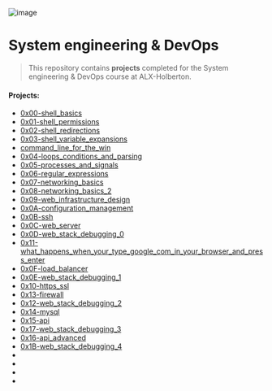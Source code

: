 ![image](https://user-images.githubusercontent.com/95341497/193243049-d33250fb-a9a4-4910-8b18-58fe86483428.png)


# System engineering & DevOps

> This repository contains **projects** completed for the System engineering & DevOps course at ALX-Holberton.

#### Projects:

* [0x00-shell_basics](https://github.com/jonyamagiri/alx-system_engineering-devops/tree/master/0x00-shell_basics)
* [0x01-shell_permissions](https://github.com/jonyamagiri/alx-system_engineering-devops/tree/master/0x01-shell_permissions)
* [0x02-shell_redirections](https://github.com/jonyamagiri/alx-system_engineering-devops/tree/master/0x02-shell_redirections)
* [0x03-shell_variable_expansions](https://github.com/jonyamagiri/alx-system_engineering-devops/tree/master/0x03-shell_variables_expansions)
* [command_line_for_the_win](https://github.com/jonyamagiri/alx-system_engineering-devops/tree/master/command_line_for_the_win)
* [0x04-loops_conditions_and_parsing](https://github.com/jonyamagiri/alx-system_engineering-devops/tree/master/0x04-loops_conditions_and_parsing)
* [0x05-processes_and_signals](https://github.com/jonyamagiri/alx-system_engineering-devops/tree/master/0x05-processes_and_signals)
* [0x06-regular_expressions](https://github.com/jonyamagiri/alx-system_engineering-devops/tree/master/0x06-regular_expressions)
* [0x07-networking_basics](https://github.com/jonyamagiri/alx-system_engineering-devops/tree/master/0x07-networking_basics)
* [0x08-networking_basics_2](https://github.com/jonyamagiri/alx-system_engineering-devops/tree/master/0x08-networking_basics_2)
* [0x09-web_infrastructure_design](https://github.com/jonyamagiri/alx-system_engineering-devops/tree/master/0x09-web_infrastructure_design)
* [0x0A-configuration_management](https://github.com/jonyamagiri/alx-system_engineering-devops/tree/master/0x0A-configuration_management)
* [0x0B-ssh](https://github.com/jonyamagiri/alx-system_engineering-devops/tree/master/0x0B-ssh)
* [0x0C-web_server](https://github.com/jonyamagiri/alx-system_engineering-devops/tree/master/0x0C-web_server)
* [0x0D-web_stack_debugging_0](https://github.com/jonyamagiri/alx-system_engineering-devops/tree/master/0x0D-web_stack_debugging_0)
* [0x11-what_happens_when_your_type_google_com_in_your_browser_and_press_enter](https://github.com/jonyamagiri/alx-system_engineering-devops/tree/master/0x11-what_happens_when_your_type_google_com_in_your_browser_and_press_enter)
* [0x0F-load_balancer](https://github.com/jonyamagiri/alx-system_engineering-devops/tree/master/0x0F-load_balancer)
* [0x0E-web_stack_debugging_1](https://github.com/jonyamagiri/alx-system_engineering-devops/tree/master/0x0E-web_stack_debugging_1)
* [0x10-https_ssl](https://github.com/jonyamagiri/alx-system_engineering-devops/tree/master/0x10-https_ssl)
* [0x13-firewall](https://github.com/jonyamagiri/alx-system_engineering-devops/tree/master/0x13-firewall)
* [0x12-web_stack_debugging_2](https://github.com/jonyamagiri/alx-system_engineering-devops/tree/master/0x12-web_stack_debugging_2)
* [0x14-mysql](https://github.com/jonyamagiri/alx-system_engineering-devops/tree/master/0x14-mysql)
* [0x15-api](https://github.com/jonyamagiri/alx-system_engineering-devops/tree/master/0x15-api)
* [0x17-web_stack_debugging_3](https://github.com/jonyamagiri/alx-system_engineering-devops/tree/master/0x17-web_stack_debugging_3)
* [0x16-api_advanced](https://github.com/jonyamagiri/alx-system_engineering-devops/tree/master/0x16-api_advanced)
* [0x1B-web_stack_debugging_4]()
* []()
* []()
* []()
* []()




